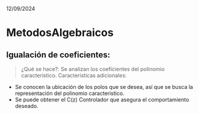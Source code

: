 12/09/2024
# MetodosAlgebraicos
## Igualación de coeficientes: 
> ¿Qué se hace?: Se analizan los coeficientes del polinomio caracteristico.
Caracteristicas adicionales:
* Se conocen la ubicación de los polos que se desea, así que se busca la representación del polinomio caracteristico.
* Se puede obtener el C(z) Controlador que asegura el comportamiento deseado.

